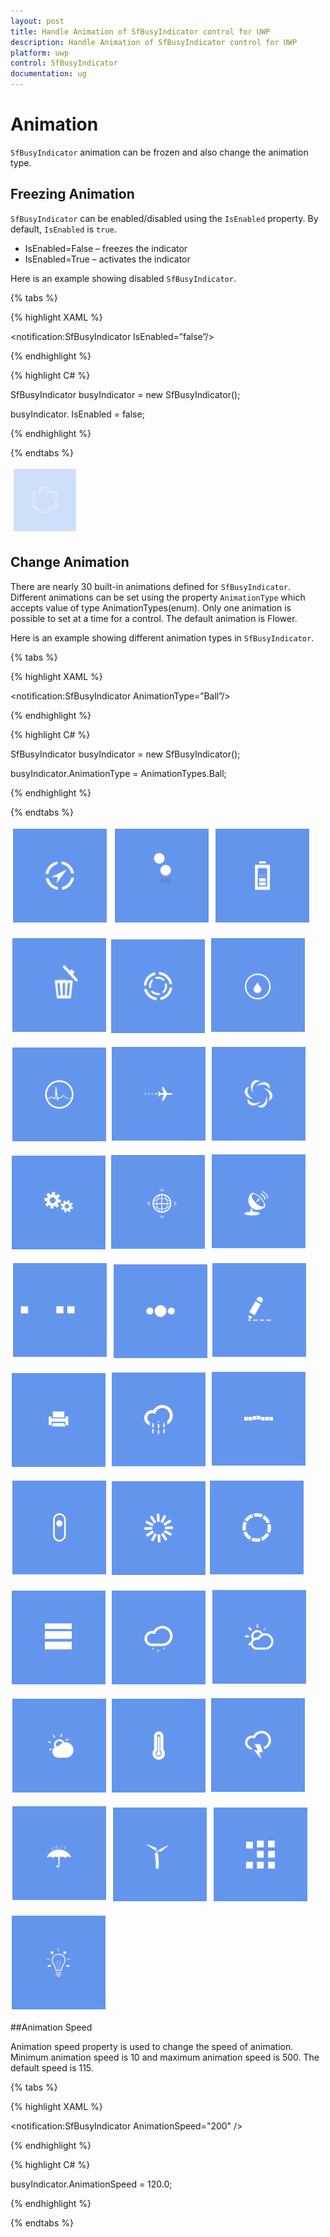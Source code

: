 ```yaml
---
layout: post
title: Handle Animation of SfBusyIndicator control for UWP
description: Handle Animation of SfBusyIndicator control for UWP
platform: uwp
control: SfBusyIndicator
documentation: ug
---
```


# Animation

`SfBusyIndicator` animation can be frozen and also change the animation type.

##  Freezing Animation

`SfBusyIndicator` can be enabled/disabled using the `IsEnabled` property. By default, `IsEnabled` is `true`.

* IsEnabled=False –  freezes the indicator 
* IsEnabled=True –  activates the indicator

Here is an example showing disabled `SfBusyIndicator`.

{% tabs %}

{% highlight XAML %}

<Grid Background=”CornFlowerBlue”/>

<notification:SfBusyIndicator IsEnabled=”false”/>

</Grid>

{% endhighlight %}

{% highlight C# %}

SfBusyIndicator busyIndicator = new SfBusyIndicator();

busyIndicator. IsEnabled = false;

{% endhighlight %}

{% endtabs %}

![](SfBusyIndicator1/Enable.png)

## Change Animation

There are nearly 30 built-in animations defined for `SfBusyIndicator`. Different animations can be set using the property `AnimationType` which accepts value of type AnimationTypes(enum). Only one animation is possible to set at a time for a control. The default animation is Flower.

Here is an example showing different animation types in `SfBusyIndicator`.

{% tabs %}

{% highlight XAML %}

<Grid Background=”CornFlowerBlue”/>

<notification:SfBusyIndicator AnimationType=”Ball”/>

</Grid>

{% endhighlight %}

{% highlight C# %}

SfBusyIndicator busyIndicator = new SfBusyIndicator();

busyIndicator.AnimationType = AnimationTypes.Ball;

{% endhighlight %}

{% endtabs %}

![](SfBusyIndicator1/Arrow.png)		![](SfBusyIndicator1/Ball.png)	![](SfBusyIndicator1/Battery.png)

![](SfBusyIndicator1/Delete.png)	![](SfBusyIndicator1/DoubleCircle.png)	![](SfBusyIndicator1/Drop.png)

![](SfBusyIndicator1/Ecg.png)	![](SfBusyIndicator1/Flight.png)	![](SfBusyIndicator1/Flower.png)

![](SfBusyIndicator1/Gear.png)	![](SfBusyIndicator1/Globe.png)	![](SfBusyIndicator1/Gps.png)

![](SfBusyIndicator1/Horizontal.png)	![](SfBusyIndicator1/liquid.png)	![](SfBusyIndicator1/pen.png)

![](SfBusyIndicator1/print.png)	![](SfBusyIndicator1/rainy.png)	![](SfBusyIndicator1/Rect.png)

![](SfBusyIndicator1/Rot.png)	![](SfBusyIndicator1/SilceCircle.png)	![](SfBusyIndicator1/SingleCircle.png)

![](SfBusyIndicator1/Slice.png)	![](SfBusyIndicator1/Snow.png)	![](SfBusyIndicator1/Sunny.png)

![](SfBusyIndicator1/Sunrise.png)	![](SfBusyIndicator1/Temp.png)	![](SfBusyIndicator1/Thunder.png)

![](SfBusyIndicator1/Umberlla.png)	![](SfBusyIndicator1/Winmil.png)	![](SfBusyIndicator1/Box.png)

![](SfBusyIndicator1/Bulb.png)


##Animation Speed

Animation speed property is used to change the speed of animation. Minimum animation speed is 10 and maximum animation speed is 500. The default speed is 115. 

{% tabs %}

{% highlight XAML %}

<notification:SfBusyIndicator AnimationSpeed="200" />

{% endhighlight %}

{% highlight C# %}

busyIndicator.AnimationSpeed = 120.0;

{% endhighlight %}

{% endtabs %}









